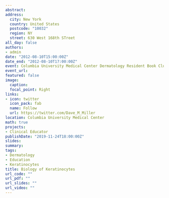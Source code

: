 ```yaml
---
abstract: 
address: 
  city: New York
  country: United States
  postcode: "10032"
  region: NY
  street: 630 West 168th STreet
all_day: false
authors:
- admin
date: "2012-08-10T15:00:00Z"
date_end: "2012-08-10T17:00:00Z"
event: Columbia University Medical Center Dermatology Resident Book Club
event_url: 
featured: false
image:
  caption: 
  focal_point: Right
links:
- icon: twitter
  icon_pack: fab
  name: Follow
  url: https://twitter.com/Dave_M_Miller
location: Columbia University Medical Center
math: true
projects:
- Clinical Educator
publishDate: "2019-11-24T18:00:00Z"
slides: 
summary: 
tags: 
- Dermatology
- Education
- Keratinocytes
title: Biology of Keratinocytes
url_code: ""
url_pdf: ""
url_slides: ""
url_video: ""
---
```

